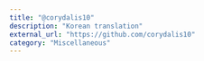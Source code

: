 ```yaml
---
title: "@corydalis10"
description: "Korean translation"
external_url: "https://github.com/corydalis10"
category: "Miscellaneous"
---
```

